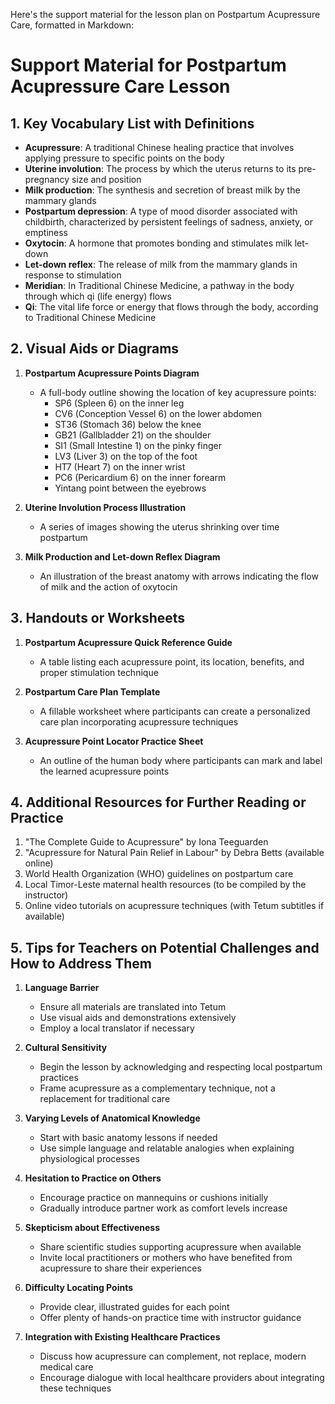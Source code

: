 Here's the support material for the lesson plan on Postpartum Acupressure Care, formatted in Markdown:

# Support Material for Postpartum Acupressure Care Lesson

## 1. Key Vocabulary List with Definitions

- **Acupressure**: A traditional Chinese healing practice that involves applying pressure to specific points on the body
- **Uterine involution**: The process by which the uterus returns to its pre-pregnancy size and position
- **Milk production**: The synthesis and secretion of breast milk by the mammary glands
- **Postpartum depression**: A type of mood disorder associated with childbirth, characterized by persistent feelings of sadness, anxiety, or emptiness
- **Oxytocin**: A hormone that promotes bonding and stimulates milk let-down
- **Let-down reflex**: The release of milk from the mammary glands in response to stimulation
- **Meridian**: In Traditional Chinese Medicine, a pathway in the body through which qi (life energy) flows
- **Qi**: The vital life force or energy that flows through the body, according to Traditional Chinese Medicine

## 2. Visual Aids or Diagrams

1. **Postpartum Acupressure Points Diagram**
   - A full-body outline showing the location of key acupressure points:
     * SP6 (Spleen 6) on the inner leg
     * CV6 (Conception Vessel 6) on the lower abdomen
     * ST36 (Stomach 36) below the knee
     * GB21 (Gallbladder 21) on the shoulder
     * SI1 (Small Intestine 1) on the pinky finger
     * LV3 (Liver 3) on the top of the foot
     * HT7 (Heart 7) on the inner wrist
     * PC6 (Pericardium 6) on the inner forearm
     * Yintang point between the eyebrows

2. **Uterine Involution Process Illustration**
   - A series of images showing the uterus shrinking over time postpartum

3. **Milk Production and Let-down Reflex Diagram**
   - An illustration of the breast anatomy with arrows indicating the flow of milk and the action of oxytocin

## 3. Handouts or Worksheets

1. **Postpartum Acupressure Quick Reference Guide**
   - A table listing each acupressure point, its location, benefits, and proper stimulation technique

2. **Postpartum Care Plan Template**
   - A fillable worksheet where participants can create a personalized care plan incorporating acupressure techniques

3. **Acupressure Point Locator Practice Sheet**
   - An outline of the human body where participants can mark and label the learned acupressure points

## 4. Additional Resources for Further Reading or Practice

1. "The Complete Guide to Acupressure" by Iona Teeguarden
2. "Acupressure for Natural Pain Relief in Labour" by Debra Betts (available online)
3. World Health Organization (WHO) guidelines on postpartum care
4. Local Timor-Leste maternal health resources (to be compiled by the instructor)
5. Online video tutorials on acupressure techniques (with Tetum subtitles if available)

## 5. Tips for Teachers on Potential Challenges and How to Address Them

1. **Language Barrier**
   - Ensure all materials are translated into Tetum
   - Use visual aids and demonstrations extensively
   - Employ a local translator if necessary

2. **Cultural Sensitivity**
   - Begin the lesson by acknowledging and respecting local postpartum practices
   - Frame acupressure as a complementary technique, not a replacement for traditional care

3. **Varying Levels of Anatomical Knowledge**
   - Start with basic anatomy lessons if needed
   - Use simple language and relatable analogies when explaining physiological processes

4. **Hesitation to Practice on Others**
   - Encourage practice on mannequins or cushions initially
   - Gradually introduce partner work as comfort levels increase

5. **Skepticism about Effectiveness**
   - Share scientific studies supporting acupressure when available
   - Invite local practitioners or mothers who have benefited from acupressure to share their experiences

6. **Difficulty Locating Points**
   - Provide clear, illustrated guides for each point
   - Offer plenty of hands-on practice time with instructor guidance

7. **Integration with Existing Healthcare Practices**
   - Discuss how acupressure can complement, not replace, modern medical care
   - Encourage dialogue with local healthcare providers about integrating these techniques